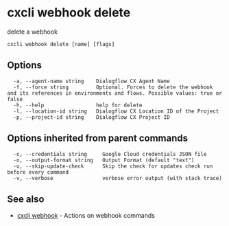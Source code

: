 # cxcli webhook delete

delete a webhook

```
cxcli webhook delete [name] [flags]
```

## Options

```
  -a, --agent-name string    Dialogflow CX Agent Name
  -f, --force string         Optional. Forces to delete the webhook and its references in environments and flows. Possible values: true or false
  -h, --help                 help for delete
  -l, --location-id string   Dialogflow CX Location ID of the Project
  -p, --project-id string    Dialogflow CX Project ID
```

## Options inherited from parent commands

```
  -c, --credentials string     Google Cloud credentials JSON file
  -o, --output-format string   Output Format (default "text")
  -u, --skip-update-check      Skip the check for updates check run before every command
  -v, --verbose                verbose error output (with stack trace)
```

## See also

* [cxcli webhook](/cmd/cxcli_webhook/)	 - Actions on webhook commands


